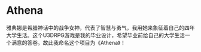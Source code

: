 # Athena
雅典娜是希腊神话中的战争女神，代表了智慧与勇气，我用她来象征着自己的四年大学生活。这个U3DRPG游戏是我的毕业设计，希望毕业前给自己的大学生活一个满意的答卷。故此我命名这个项目为《Athena》！
